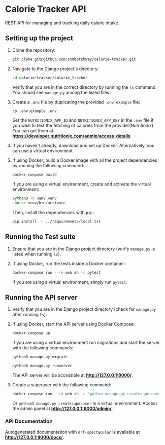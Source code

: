 # Calorie Tracker API

REST API for managing and tracking daily calorie intake.

## Setting up the project

1. Clone the repository:

   ```bash
   git clone git@github.com:snnbotchway/calorie-tracker.git
   ```

2. Navigate to the Django project's directory:

    ```bash
    cd calorie-tracker/calorie_tracker
    ```

    Verify that you are in the correct directory by running the `ls` command. You should see `manage.py` among the listed files.

3. Create a `.env` file by duplicating the provided `.env.example` file:

   ```bash
   cp .env.example .env
   ```

   Set the `NUTRITIONIX_APP_ID` and `NUTRITIONIX_APP_KEY` in the `.env` file if you wish to test the fetching of calories from the provider(Nutritionix). You can get them at __<https://developer.nutritionix.com/admin/access_details>__.

4. If you haven't already, download and set up Docker. Alternatively, you can use a virtual environment.

5. If using Docker, build a Docker image with all the project dependencies by running the following command:

    ```bash
    docker-compose build
    ```

    If you are using a virtual environment, create and activate the virtual environment:

    ```bash
    python3 -m venv venv
    source venv/bin/activate
    ```

    Then, install the dependencies with `pip`:

    ```bash
    pip install -r ../requirements/local.txt
    ```

## Running the Test suite

1. Ensure that you are in the Django project directory (verify `manage.py` is listed when running `ls`).

2. If using Docker, run the tests inside a Docker container:

    ```bash
    docker-compose run --rm web sh -c pytest
    ```

    If you are using a virtual environment, simply run `pytest`.

## Running the API server

1. Verify that you are in the Django project directory (check for `manage.py` after running `ls`).

2. If using Docker, start the API server using Docker Compose:

    ```bash
    docker-compose up
    ```

    If you are using a virtual environment run migrations and start the server with the following commands:

     ```bash
    python3 manage.py migrate
    ```

    ```bash
    python3 manage.py runserver
    ```

    The API server will be accessible at __<http://127.0.0.1:8000/>__.

3. Create a superuser with the following command:

    ```bash
    docker-compose run --rm web sh -c 'python manage.py createsuperuser'
    ```

    Or `python3 manage.py createsuperuser` in a virtual environment.
    Access the admin panel at __<http://127.0.0.1:8000/admin/>__.

### API Documentation

Autogenerated documentation with `drf-spectacular` is available at __<http://127.0.0.1:8000/docs/>__.
